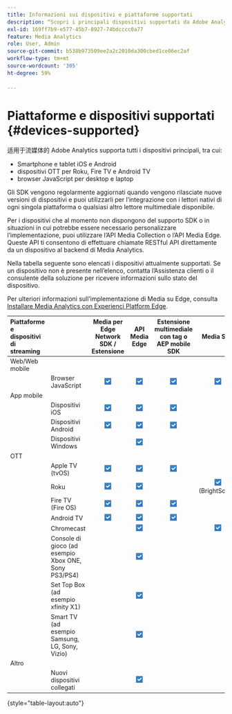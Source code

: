 ```yaml
---
title: Informazioni sui dispositivi e piattaforme supportati
description: “Scopri i principali dispositivi supportati da Adobe Analytics for Streaming Media, come iOS, Android, dispositivi OTT e browser JavaScript”.
exl-id: 169ff7b9-e577-45b7-8927-74bdcccc0a77
feature: Media Analytics
role: User, Admin
source-git-commit: b538b973509ee2a2c2010da300cbed1ce06ec2af
workflow-type: tm+mt
source-wordcount: '305'
ht-degree: 59%

---
```


# Piattaforme e dispositivi supportati {#devices-supported}

适用于流媒体的 Adobe Analytics supporta tutti i dispositivi principali, tra cui:

* Smartphone e tablet iOS e Android
* dispositivi OTT per Roku, Fire TV e Android TV
* browser JavaScript per desktop e laptop

Gli SDK vengono regolarmente aggiornati quando vengono rilasciate nuove versioni di dispositivi e puoi utilizzarli per l’integrazione con i lettori nativi di ogni singola piattaforma o qualsiasi altro lettore multimediale disponibile.

Per i dispositivi che al momento non dispongono del supporto SDK o in situazioni in cui potrebbe essere necessario personalizzare l’implementazione, puoi utilizzare l’API Media Collection o l’API Media Edge. Queste API ti consentono di effettuare chiamate RESTful API direttamente da un dispositivo al backend di Media Analytics.

Nella tabella seguente sono elencati i dispositivi attualmente supportati. Se un dispositivo non è presente nell’elenco, contatta l’Assistenza clienti o il consulente della soluzione per ricevere informazioni sullo stato del dispositivo.

Per ulteriori informazioni sull’implementazione di Media su Edge, consulta [Installare Media Analytics con Experienci Platform Edge](/help/implementation/edge/implementation-edge.md).

| Piattaforme e dispositivi di streaming | | Media per Edge Network SDK / Estensione | API Media Edge | Estensione multimediale con tag o AEP mobile SDK | Media SDK | API Media Collection |
|:---|:---|:---:|:---:|:---:|:---:|:---:|
| Web/Web mobile | | | | | |
| | Browser JavaScript | ![Supportati](/help/assets/icon-blue-check.png) | ![Supportati](/help/assets/icon-blue-check.png) | ![Supportati](/help/assets/icon-blue-check.png) | ![Supportati](/help/assets/icon-blue-check.png) | ![Supportati](/help/assets/icon-blue-check.png) |
| App mobile | | | | | |
| | Dispositivi iOS | ![Supportati](/help/assets/icon-blue-check.png) | ![Supportati](/help/assets/icon-blue-check.png) | ![Supportati](/help/assets/icon-blue-check.png) | | ![Supportati](/help/assets/icon-blue-check.png) | |
| | Dispositivi Android | ![Supportati](/help/assets/icon-blue-check.png) | ![Supportati](/help/assets/icon-blue-check.png) | ![Supportati](/help/assets/icon-blue-check.png) | | ![Supportati](/help/assets/icon-blue-check.png) |
| | Dispositivi Windows | | ![Supportati](/help/assets/icon-blue-check.png) | | | ![Supportati](/help/assets/icon-blue-check.png) |
| OTT | | | | | | |
| | Apple TV (tvOS) | ![Supportati](/help/assets/icon-blue-check.png) | ![Supportati](/help/assets/icon-blue-check.png) | ![Supportati](/help/assets/icon-blue-check.png) | | ![Supportati](/help/assets/icon-blue-check.png) |
| | Roku | ![Supportati](/help/assets/icon-blue-check.png) | ![Supportati](/help/assets/icon-blue-check.png) | | ![Supportato](/help/assets/icon-blue-check.png)<br>(BrightScript) | ![Supportato](/help/assets/icon-blue-check.png)<br>(nativo) |
| | Fire TV (Fire OS) | ![Supportati](/help/assets/icon-blue-check.png) | ![Supportati](/help/assets/icon-blue-check.png) | ![Supportati](/help/assets/icon-blue-check.png) | | ![Supportati](/help/assets/icon-blue-check.png) |
| | Android TV | ![Supportati](/help/assets/icon-blue-check.png) | ![Supportati](/help/assets/icon-blue-check.png) | ![Supportati](/help/assets/icon-blue-check.png) | | ![Supportati](/help/assets/icon-blue-check.png) |
| | Chromecast | | ![Supportati](/help/assets/icon-blue-check.png) | | ![Supportati](/help/assets/icon-blue-check.png) | ![Supportati](/help/assets/icon-blue-check.png) |
| | Console di gioco (ad esempio Xbox ONE, Sony PS3/PS4) | | ![Supportati](/help/assets/icon-blue-check.png) | | | ![Supportati](/help/assets/icon-blue-check.png) |
| | Set Top Box (ad esempio xfinity X1) | | ![Supportati](/help/assets/icon-blue-check.png) | | | ![Supportati](/help/assets/icon-blue-check.png) |
| | Smart TV (ad esempio Samsung, LG, Sony, Vizio) | | ![Supportati](/help/assets/icon-blue-check.png) | | | ![Supportati](/help/assets/icon-blue-check.png) |
| Altro | | | | | | |
| | Nuovi dispositivi collegati | | ![Supportati](/help/assets/icon-blue-check.png) | | | ![Supportati](/help/assets/icon-blue-check.png) |

{style="table-layout:auto"}
